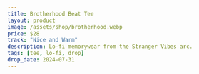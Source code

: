 ```yaml
---
title: Brotherhood Beat Tee
layout: product
image: /assets/shop/brotherhood.webp
price: $28
track: "Nice and Warm"
description: Lo-fi memorywear from the Stranger Vibes arc.
tags: [tee, lo-fi, drop]
drop_date: 2024-07-31
---
```


